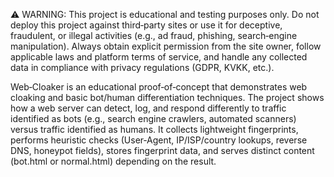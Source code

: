 ⚠️ WARNING: This project is educational and testing purposes only.
Do not deploy this project against third‑party sites or use it for deceptive, fraudulent, or illegal activities (e.g., ad fraud, phishing, search‑engine manipulation). Always obtain explicit permission from the site owner, follow applicable laws and platform terms of service, and handle any collected data in compliance with privacy regulations (GDPR, KVKK, etc.).

Web‑Cloaker is an educational proof‑of‑concept that demonstrates web cloaking and basic bot/human differentiation techniques. The project shows how a web server can detect, log, and respond differently to traffic identified as bots (e.g., search engine crawlers, automated scanners) versus traffic identified as humans. It collects lightweight fingerprints, performs heuristic checks (User‑Agent, IP/ISP/country lookups, reverse DNS, honeypot fields), stores fingerprint data, and serves distinct content (bot.html or normal.html) depending on the result.
